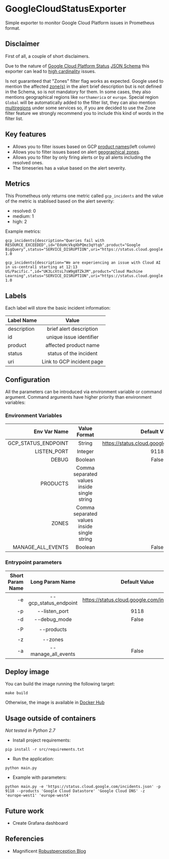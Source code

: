 # GoogleCloudStatusExporter
Simple exporter to monitor Google Cloud Platform issues in Prometheus format.

## Disclaimer
First of all, a couple of short disclaimers.

Due to the nature of [Google Cloud Platform Status](https://status.cloud.google.com) [JSON Schema](https://status.cloud.google.com/incidents.schema.json) this exporter can lead to [high cardinality](https://www.robustperception.io/cardinality-is-key) issues.

Is not guaranteed that "Zones" filter flag works as expected. Google used to mention the affected [zone(s)](https://cloud.google.com/docs/geography-and-regions#internal_services) in the alert brief description but is not defined in the Schema, so is not mandatory for them. In some cases, they also mentions geographical regions like ```northamerica``` or ```europe```. Special region ```Global``` will be automatically added to the filter list, they can also mention [multiregions](https://cloud.google.com/firestore/docs/locations#location-mr) under some services so, if you are decided to use the Zone filter feature we strongly recommend you to include this kind of words in the filter list.

## Key features
- Allows you to filter issues based on GCP [product names](https://status.cloud.google.com)(left column)
- Allows you to filter issues based on alert [geographical zones](https://cloud.google.com/docs/geography-and-regions#internal_services).
- Allows you to filter by only firing alerts or by all alerts including the resolved ones.
- The timeseries has a value based on the alert severity.

 
## Metrics
This Prometheus only returns one metric called ```gcp_incidents``` and the value of the metric is stablised based on the  alert severity:
  * resolved: 0
  * medium: 1
  * high: 2

Example metrics:

```
gcp_incidents{description="Queries fail with RESOURCE_EXCEEDED",id="EdoHcVkqXbPQmz3qYtqb",product="Google BigQuery",status="SERVICE_DISRUPTION",uri="https://status.cloud.google.com/incidents/EdoHcVkqXbPQmz3qYtqb"} 1.0

gcp_incidents{description="We are experiencing an issue with Cloud AI in us-central1 starting at 12:13 US/Pacific.",id="UK3LcXtsL7sW9g8TZkJM",product="Cloud Machine Learning",status="SERVICE_DISRUPTION",uri="https://status.cloud.google.com/incidents/UK3LcXtsL7sW9g8TZkJM"} 1.0
```

 
## Labels
Each label will store the basic incident information:

| Label Name    | Value                       |
| ------------- |:---------------------------:|
| description   | brief alert description     |
| id            | unique issue identifier     |
| product       | affected product name       |
| status        | status of the incident      |
| uri           | Link to GCP incident page   |


## Configuration 
All the parameters can be introduced via environment variable or command argument. Command arguments have higher priority than environment variables:


### Environment Variables
| Env Var Name         | Value Format                                |  Default Value  | Example                                                              |
| --------------------:|:-------------------------------------------:|:---------------:|:--------------------------------------------------------------------:|
| GCP_STATUS_ENDPOINT  | String       | https://status.cloud.google.com/incidents.json | ```GCP_STATUS_ENDPOINT='https://status.cloud.google.com/incidents.json'```|
| LISTEN_PORT          | Integer      | 9118                                           | ```LISTEN_PORT=9118```                                                     |
| DEBUG                | Boolean      | False                                          | ```DEBUG=True```                                                           |
| PRODUCTS             | Comma separated values inside single string |                 | ```PRODUCTS='Healthcare and Life Sciences,Cloud Machine Learning'```       |
| ZONES                | Comma separated values inside single string |                 | ```ZONES='us-central1,asia-east2'```                                       |
| MANAGE_ALL_EVENTS    | Boolean      | False                                          | ```MANAGE_ALL_EVENTS=True```


### Entrypoint parameters
| Short Param Name | Long Param Name        |  Default Value                 | Example                                                              |
| ----------------:|:----------------------:|:------------------------------:|:--------------------------------------------------------------------:|
| -e               | --gcp_status_endpoint  | https://status.cloud.google.com/incidents.json | ```--gcp_status_endpoint 'https://status.cloud.google.com/incidents.json'``` |
| -p               | --listen_port          | 9118                           | ```--listen_port 9118```                                                   |
| -d               | --debug_mode           | False                          |```--debug_mode```                                                         |
| -P               | --products             |      | ```--products 'Healthcare and Life Sciences' 'Cloud Machine Learning'```                             |
| -z               | --zones                |      | ```--zones 'asia-east2' 'Multi-Region'```                                                            |
| -a               | --manage_all_events    | False | ```--manage_all_events```

## Deploy image
You can build the image running the following target:

```
make build
```

Otherwise, the image is available in [Docker Hub](https://hub.docker.com/repository/docker/norbega/gcp-status-exporter)

## Usage outside of containers

*Not tested in Python 2.7*
- Install project requirements:

```
pip install -r src/requirements.txt
```

- Run the application:

```
python main.py
```

- Example with parameters:

```
python main.py -e 'https://status.cloud.google.com/incidents.json' -p 9118 --products 'Google Cloud Datastore' 'Google Cloud DNS' -z 'europe-west1' 'europe-west4'
```

## Future work
- Create Grafana dashboard

## Referencies
- Magnificent [Robustperception Blog](https://www.robustperception.io)
